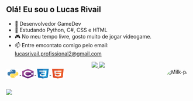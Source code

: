 ## Olá! Eu sou o Lucas Rivail
- :telescope: Desenvolvedor GameDev
- :seedling: Estudando Python, C#, CSS e HTML
- :video_game: No meu tempo livre, gosto muito de jogar videogame.
- :mailbox: Entre emcontato comigo pelo email: lucasrivail.profissional2@gmail.com

<div align="center">
  <a href="https://github.com/HYZIN-1">
  <img height="140em" src="https://github-readme-stats.vercel.app/api?username=hyzin-1&show_icons=true&theme=dark&include_all_commits=true&count_private=true"/>
  <img height="140em" src="https://github-readme-stats.vercel.app/api/top-langs/?username=hyzin-1&layout=compact&langs_count=7&theme=dark"/>
</div>
  <img align="center" alt="Lucas-Python" height="27" width="37" src="https://raw.githubusercontent.com/devicons/devicon/master/icons/python/python-original.svg">
   <img align="center" alt="Lucas-Csharp" height="27" width="37" src="https://raw.githubusercontent.com/devicons/devicon/master/icons/csharp/csharp-original.svg">
  <img align="center" alt="Lucas-CSS" height="27" width="37" src="https://raw.githubusercontent.com/devicons/devicon/master/icons/css3/css3-original.svg">
  <img align="center" alt="Lucas-HTML" height="27" width="37" src="https://raw.githubusercontent.com/devicons/devicon/master/icons/html5/html5-original.svg">
  <img align="right" alt="Milk-pic" height="150" style="border-radius:50px;" src="https://i.pinimg.com/originals/8a/51/46/8a51463aa43d11854058f5adffcb507e.png">
</div>
  
  ##
  
<a href = "https://discord.gg/XcvSdbPJaZ"><img src="https://res.cloudinary.com/practicaldev/image/fetch/s--kDil9AKc--/c_limit%2Cf_auto%2Cfl_progressive%2Cq_auto%2Cw_880/https://img.shields.io/badge/Discord-7289DA%3Fstyle%3Dfor-the-badge%26logo%3Ddiscord%26logoColor%3Dwhite" target="_blank"></a>
